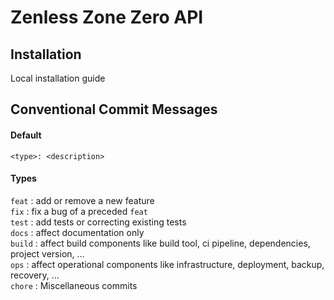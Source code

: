 # Zenless Zone Zero API

## Installation
Local installation guide

## Conventional Commit Messages
#### Default
`<type>: <description>`

#### Types
`feat` : add or remove a new feature\
`fix` : fix a bug of a preceded `feat`\
`test` : add tests or correcting existing tests\
`docs` : affect documentation only\
`build` : affect build components like build tool, ci pipeline, dependencies, project version, ...\
`ops` : affect operational components like infrastructure, deployment, backup, recovery, ...\
`chore` : Miscellaneous commits
